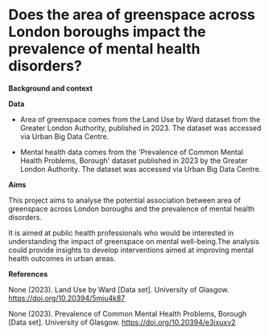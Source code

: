 # Does the area of greenspace across London boroughs impact the prevalence of mental health disorders?


**Background and context**



**Data**

- Area of greenspace comes from the Land Use by Ward dataset from the Greater London Authority, published in 2023. The dataset was accessed via Urban Big Data Centre.

- Mental health data comes from the 'Prevalence of Common Mental Health Problems, Borough' dataset published in 2023 by the Greater London Authority. The dataset was accessed via Urban Big Data Centre.


**Aims**

This project aims to analyse the potential association between area of greenspace across London boroughs and the prevalence of mental health disorders. 

It is aimed at public health professionals who would be interested in understanding the impact of greenspace on mental well-being.The analysis could provide insights to develop interventions aimed at improving mental health outcomes in urban areas.



**References**

None (2023). Land Use by Ward [Data set]. University of Glasgow. https://doi.org/10.20394/5mju4k87

None (2023). Prevalence of Common Mental Health Problems, Borough [Data set]. University of Glasgow. https://doi.org/10.20394/e3ixuxv2
